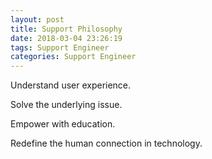 ```yaml
---
layout: post
title: Support Philosophy
date: 2018-03-04 23:26:19
tags: Support Engineer
categories: Support Engineer
---
```


Understand user experience.

Solve the underlying issue.

Empower with education.

Redefine the human connection in technology.
